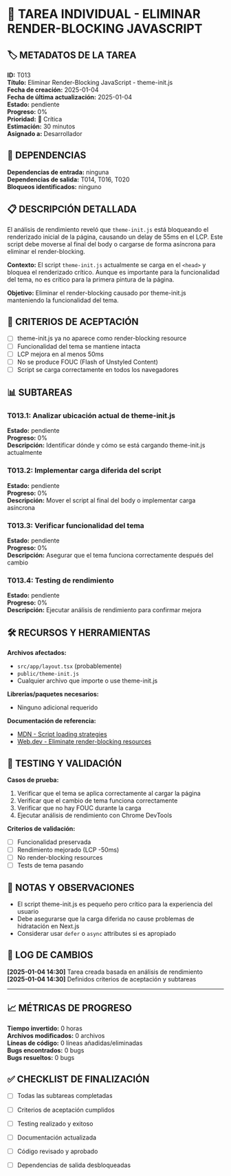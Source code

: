 # 📝 TAREA INDIVIDUAL - ELIMINAR RENDER-BLOCKING JAVASCRIPT

## 🏷️ METADATOS DE LA TAREA

**ID:** T013  
**Título:** Eliminar Render-Blocking JavaScript - theme-init.js  
**Fecha de creación:** 2025-01-04  
**Fecha de última actualización:** 2025-01-04  
**Estado:** pendiente  
**Progreso:** 0%  
**Prioridad:** 🔴 Crítica  
**Estimación:** 30 minutos  
**Asignado a:** Desarrollador

## 🔗 DEPENDENCIAS

**Dependencias de entrada:** ninguna  
**Dependencias de salida:** T014, T016, T020  
**Bloqueos identificados:** ninguno

## 📋 DESCRIPCIÓN DETALLADA

El análisis de rendimiento reveló que `theme-init.js` está bloqueando el renderizado inicial de la página, causando un delay de 55ms en el LCP. Este script debe moverse al final del body o cargarse de forma asíncrona para eliminar el render-blocking.

**Contexto:** El script `theme-init.js` actualmente se carga en el `<head>` y bloquea el renderizado crítico. Aunque es importante para la funcionalidad del tema, no es crítico para la primera pintura de la página.

**Objetivo:** Eliminar el render-blocking causado por theme-init.js manteniendo la funcionalidad del tema.

## 🎯 CRITERIOS DE ACEPTACIÓN

- [ ] theme-init.js ya no aparece como render-blocking resource
- [ ] Funcionalidad del tema se mantiene intacta
- [ ] LCP mejora en al menos 50ms
- [ ] No se produce FOUC (Flash of Unstyled Content)
- [ ] Script se carga correctamente en todos los navegadores

## 📊 SUBTAREAS

### T013.1: Analizar ubicación actual de theme-init.js

**Estado:** pendiente  
**Progreso:** 0%  
**Descripción:** Identificar dónde y cómo se está cargando theme-init.js actualmente

### T013.2: Implementar carga diferida del script

**Estado:** pendiente  
**Progreso:** 0%  
**Descripción:** Mover el script al final del body o implementar carga asíncrona

### T013.3: Verificar funcionalidad del tema

**Estado:** pendiente  
**Progreso:** 0%  
**Descripción:** Asegurar que el tema funciona correctamente después del cambio

### T013.4: Testing de rendimiento

**Estado:** pendiente  
**Progreso:** 0%  
**Descripción:** Ejecutar análisis de rendimiento para confirmar mejora

## 🛠️ RECURSOS Y HERRAMIENTAS

**Archivos afectados:**

- `src/app/layout.tsx` (probablemente)
- `public/theme-init.js`
- Cualquier archivo que importe o use theme-init.js

**Librerías/paquetes necesarios:**

- Ninguno adicional requerido

**Documentación de referencia:**

- [MDN - Script loading strategies](https://developer.mozilla.org/en-US/docs/Web/HTML/Element/script)
- [Web.dev - Eliminate render-blocking resources](https://web.dev/render-blocking-resources/)

## 🧪 TESTING Y VALIDACIÓN

**Casos de prueba:**

1. Verificar que el tema se aplica correctamente al cargar la página
2. Verificar que el cambio de tema funciona correctamente
3. Verificar que no hay FOUC durante la carga
4. Ejecutar análisis de rendimiento con Chrome DevTools

**Criterios de validación:**

- [ ] Funcionalidad preservada
- [ ] Rendimiento mejorado (LCP -50ms)
- [ ] No render-blocking resources
- [ ] Tests de tema pasando

## 📝 NOTAS Y OBSERVACIONES

- El script theme-init.js es pequeño pero crítico para la experiencia del usuario
- Debe asegurarse que la carga diferida no cause problemas de hidratación en Next.js
- Considerar usar `defer` o `async` attributes si es apropiado

## 🔄 LOG DE CAMBIOS

**[2025-01-04 14:30]** Tarea creada basada en análisis de rendimiento
**[2025-01-04 14:30]** Definidos criterios de aceptación y subtareas

---

## 📈 MÉTRICAS DE PROGRESO

**Tiempo invertido:** 0 horas  
**Archivos modificados:** 0 archivos  
**Líneas de código:** 0 líneas añadidas/eliminadas  
**Bugs encontrados:** 0 bugs  
**Bugs resueltos:** 0 bugs

## ✅ CHECKLIST DE FINALIZACIÓN

- [ ] Todas las subtareas completadas
- [ ] Criterios de aceptación cumplidos
- [ ] Testing realizado y exitoso
- [ ] Documentación actualizada
- [ ] Código revisado y aprobado
- [ ] Dependencias de salida desbloqueadas

